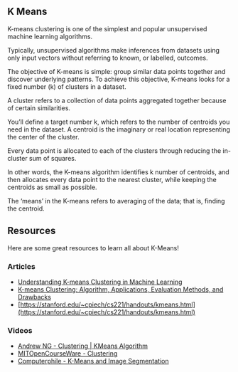 ## K Means
K-means clustering is one of the simplest and popular unsupervised machine learning algorithms.

Typically, unsupervised algorithms make inferences from datasets using only input vectors without referring to known, or labelled, outcomes.

The objective of K-means is simple: group similar data points together and discover underlying patterns. To achieve this objective, K-means looks for a fixed number (k) of clusters in a dataset.

A cluster refers to a collection of data points aggregated together because of certain similarities.

You’ll define a target number k, which refers to the number of centroids you need in the dataset. A centroid is the imaginary or real location representing the center of the cluster.

Every data point is allocated to each of the clusters through reducing the in-cluster sum of squares.

In other words, the K-means algorithm identifies k number of centroids, and then allocates every data point to the nearest cluster, while keeping the centroids as small as possible.

The ‘means’ in the K-means refers to averaging of the data; that is, finding the centroid.

## Resources 
Here are some great resources to learn all about K-Means!

### Articles
- [Understanding K-means Clustering in Machine Learning](https://towardsdatascience.com/understanding-k-means-clustering-in-machine-learning-6a6e67336aa1)
- [K-means Clustering: Algorithm, Applications, Evaluation Methods, and Drawbacks](https://towardsdatascience.com/k-means-clustering-algorithm-applications-evaluation-methods-and-drawbacks-aa03e644b48a)
- [https://stanford.edu/~cpiech/cs221/handouts/kmeans.html](https://stanford.edu/~cpiech/cs221/handouts/kmeans.html)

### Videos
- [Andrew NG - Clustering | KMeans Algorithm](https://www.youtube.com/watch?v=hDmNF9JG3lo)
- [MITOpenCourseWare - Clustering](https://www.youtube.com/watch?v=esmzYhuFnds)
- [Computerphile - K-Means and Image Segmentation](https://www.youtube.com/watch?v=yR7k19YBqiw&t=440s) 

